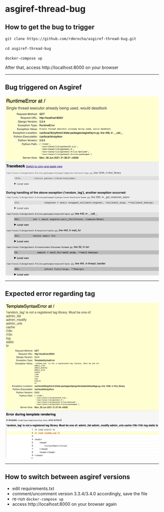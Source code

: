 # asgiref-thread-bug

## How to get the bug to trigger

```
git clone https://github.com/rdmrocha/asgiref-thread-bug.git

cd asgiref-thread-bug

docker-compose up
```
After that, access http://localhost:8000 on your browser
<hr>

## Bug triggered on Asgiref
<img src="bug_triggered.png">
<hr>

## Expected error regarding tag
<img src="expected.png">
<hr>

## How to switch between asgiref versions

- edit requirements.txt
- comment/uncomment version 3.3.4/3.4.0 accordingly, save the file
- re-run ```docker-compose up```
- access http://localhost:8000 on your browser again
